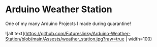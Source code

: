 # Arduino Weather Station
One of my many Arduino Projects I made during quarantine!

![alt text](https://github.com/Futureslinky/Arduino-Weather-Station/blob/main/Assests/weather_station.jpg?raw=true | width=100)
